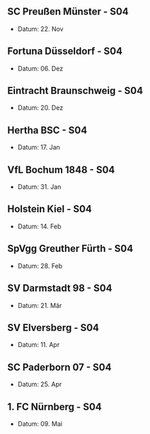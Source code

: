 
## SC Preußen Münster - S04
- Datum: 22. Nov
## Fortuna Düsseldorf - S04 
- Datum: 06. Dez
## Eintracht Braunschweig - S04
- Datum: 20. Dez
## Hertha BSC - S04
- Datum: 17. Jan
## VfL Bochum 1848 - S04
- Datum: 31. Jan
## Holstein Kiel - S04
- Datum: 14. Feb
## SpVgg Greuther Fürth - S04
- Datum: 28. Feb
## SV Darmstadt 98 - S04
- Datum: 21. Mär
## SV Elversberg - S04
- Datum: 11. Apr
## SC Paderborn 07 - S04 
- Datum: 25. Apr
## 1. FC Nürnberg - S04
- Datum: 09. Mai